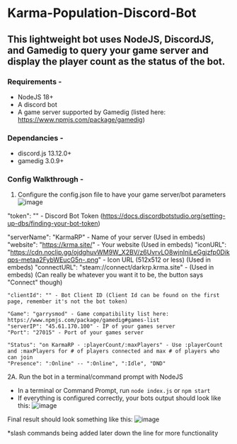 # Karma-Population-Discord-Bot
## This lightweight bot uses NodeJS, DiscordJS, and Gamedig to query your game server and display the player count as the status of the bot.

### **Requirements -** 
- NodeJS 18+
- A discord bot
- A game server supported by Gamedig (listed here: https://www.npmjs.com/package/gamedig)

### **Dependancies -**
- discord.js 13.12.0+
- gamedig 3.0.9+

### **Config Walkthrough -**
1. Configure the config.json file to have your game server/bot parameters
![image](https://user-images.githubusercontent.com/107073565/213130567-0dfaea69-7482-4e5b-b95c-e56e0bf53c29.png)

  "token": "" - Discord Bot Token (https://docs.discordbotstudio.org/setting-up-dbs/finding-your-bot-token)

  "serverName": "KarmaRP" - Name of your server (Used in embeds)
	"website": "https://krma.site/" - Your website (Used in embeds)
	"iconURL": "https://cdn.noclip.gg/ojdghuvWM9W_X2BV/z6UvrvLO8wjnIniLeGgjzfp0Dikqps-metaa2FybWEucG5n-.png" - Icon URL (512x512 or less) (Used in embeds)
	"connectURL": "steam://connect/darkrp.krma.site" - (Used in embeds) (Can really be whatever you want it to be, the button says "Connect" though)

	"clientId": "" - Bot Client ID (Client Id can be found on the first page, remember it's not the bot token)

	"Game": "garrysmod" - Game compatibility list here: https://www.npmjs.com/package/gamedig#games-list
	"serverIP": "45.61.170.100" - IP of your games server
	"Port": "27015" - Port of your games server
	
	"Status": "on KarmaRP - :playerCount/:maxPlayers" - Use :playerCount and :maxPlayers for # of players connected and max # of players who can join
	"Presence": ":Online" -- ":Online", ":Idle", "DND"

2A. Run the bot in a terminal/command prompt with NodeJS
- In a terminal or Command Prompt, run 
```node index.js``` or ```npm start```
- If everything is configured correctly, your bots output should look like this:
![image](https://user-images.githubusercontent.com/107073565/213130755-2daacb76-b479-446e-b496-3acdd2c87c6d.png)

Final result should look something like this:
![image](https://user-images.githubusercontent.com/107073565/213130875-714302a7-9c3e-439f-b0b0-db23fd487a57.png)


*slash commands being added later down the line for more functionality
